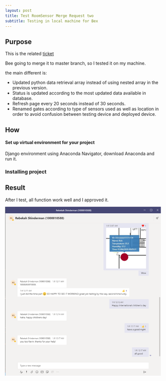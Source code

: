 ```yaml
---
layout: post
title: Test RoomSensor Merge Request two
subtitle: Testing in local machine for Bex
---
```


## Purpose

This is the related [ticket](https://gitlab.com/iotop/room-sensors/-/merge_requests/18)

Bee going to merge it to master branch, so I tested it on my machine.

the main different is:

- Updated python data retrieval array instead of using nested array in the previous version.
- Status is updated according to the most updated data available in database.
- Refresh page every 20 seconds instead of 30 seconds.
- Renamed gates according to type of sensors used as well as location in order to avoid confusion between testing device and deployed device.

## How

#### Set up virtual environment for your project

Django environment using Anaconda Navigator, download Anaconda and run it.

### Installing project




## Result

After I test, all function work well and I approved it.

![test](https://raw.githubusercontent.com/jiqi963/project/master/img/test2.png)
